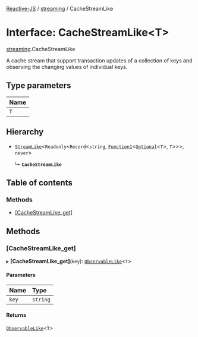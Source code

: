[Reactive-JS](../README.md) / [streaming](../modules/streaming.md) / CacheStreamLike

# Interface: CacheStreamLike<T\>

[streaming](../modules/streaming.md).CacheStreamLike

A cache stream that support transaction updates of a collection of keys
and observing the changing values of individual keys.

## Type parameters

| Name |
| :------ |
| `T` |

## Hierarchy

- [`StreamLike`](streaming.StreamLike.md)<`Readonly`<`Record`<`string`, [`Function1`](../modules/functions.md#function1)<[`Optional`](../modules/functions.md#optional)<`T`\>, `T`\>\>\>, `never`\>

  ↳ **`CacheStreamLike`**

## Table of contents

### Methods

- [[CacheStreamLike\_get]](streaming.CacheStreamLike.md#[cachestreamlike_get])

## Methods

### [CacheStreamLike\_get]

▸ **[CacheStreamLike_get]**(`key`): [`ObservableLike`](rx.ObservableLike.md)<`T`\>

#### Parameters

| Name | Type |
| :------ | :------ |
| `key` | `string` |

#### Returns

[`ObservableLike`](rx.ObservableLike.md)<`T`\>
